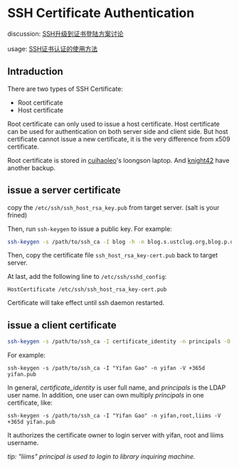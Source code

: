 # SSH Certificate Authentication

discussion:  [SSH升级到证书登陆方案讨论](https://groups.google.com/d/topic/lug-internal/K7bDLKTGHXw/discussion)

usage: [SSH证书认证的使用方法](https://groups.google.com/d/topic/lug-internal/2iQQ30qhbQ8/discussion)

## Intraduction

There are two types of SSH Certificate:

* Root certificate
* Host certificate

Root certificate can only used to issue a host certificate. Host certificate can be used for authentication on both server side and client side. But host certificate cannot issue a new certificate, it is the very difference from x509 certificate.

Root certificate is stored in [cuihaoleo](https://github.com/cuihaoleo)'s loongson laptop. And [knight42](https://github.com/knight42) have another backup.

## issue a server certificate

copy the `/etc/ssh/ssh_host_rsa_key.pub` from target server. (salt is your frined)

Then, run `ssh-keygen` to issue a public key. For example:

```sh
ssh-keygen -s /path/to/ssh_ca -I blog -h -n blog.s.ustclug.org,blog.p.ustclug.org,10.254.0.15,202.141.176.98,202.141.160.98 ssh_host_rsa_key.pub
```

Then, copy the certificate file `ssh_host_rsa_key-cert.pub` back to target server.

At last, add the following line to `/etc/ssh/sshd_config`:

```con
HostCertificate /etc/ssh/ssh_host_rsa_key-cert.pub
```

Certificate will take effect until ssh daemon restarted.

## issue a client certificate

```sh
ssh-keygen -s /path/to/ssh_ca -I certificate_identity -n principals -O option -V validity_interval public_key_file
```

For example:

```
ssh-keygen -s /path/to/ssh_ca -I "Yifan Gao" -n yifan -V +365d yifan.pub
```

In general,  *certificate_identity* is user full name, and *principals* is the LDAP user name. In addition, one user can own multiply *principals* in one certificate, like:

```
ssh-keygen -s /path/to/ssh_ca -I "Yifan Gao" -n yifan,root,liims -V +365d yifan.pub
```

It authorizes the certificate owner to login server with yifan, root and liims username.

*tip: "liims" principal is used to login to library inquiring machine.*

